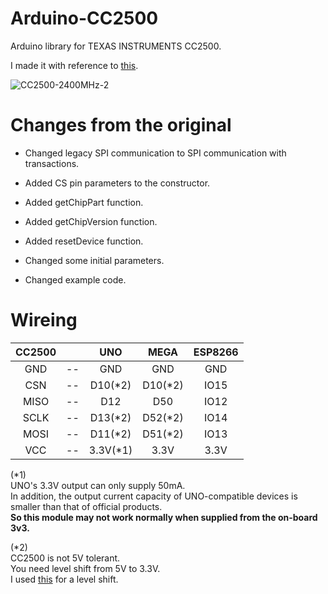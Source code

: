 # Arduino-CC2500
Arduino library for TEXAS INSTRUMENTS CC2500.

I made it with reference to [this](https://github.com/Zohan/ArduinoCC2500Demo).   

![CC2500-2400MHz-2](https://user-images.githubusercontent.com/6020549/163664994-4b84de76-78fe-46d0-9658-93f8b3c04b19.JPG)


# Changes from the original

- Changed legacy SPI communication to SPI communication with transactions.   

- Added CS pin parameters to the constructor.   

- Added getChipPart function.   

- Added getChipVersion function.   

- Added resetDevice function.   

- Changed some initial parameters.   

- Changed example code.   


# Wireing

|CC2500||UNO|MEGA|ESP8266|
|:-:|:-:|:-:|:-:|:-:|
|GND|--|GND|GND|GND|
|CSN|--|D10(*2)|D10(*2)|IO15|
|MISO|--|D12|D50|IO12|
|SCLK|--|D13(*2)|D52(*2)|IO14|
|MOSI|--|D11(*2)|D51(*2)|IO13|
|VCC|--|3.3V(*1)|3.3V|3.3V|

(*1)   
UNO's 3.3V output can only supply 50mA.   
In addition, the output current capacity of UNO-compatible devices is smaller than that of official products.   
__So this module may not work normally when supplied from the on-board 3v3.__   

(*2)   
CC2500 is not 5V tolerant.   
You need level shift from 5V to 3.3V.   
I used [this](https://www.ti.com/lit/ds/symlink/txs0108e.pdf?ts=1647593549503) for a level shift.   




